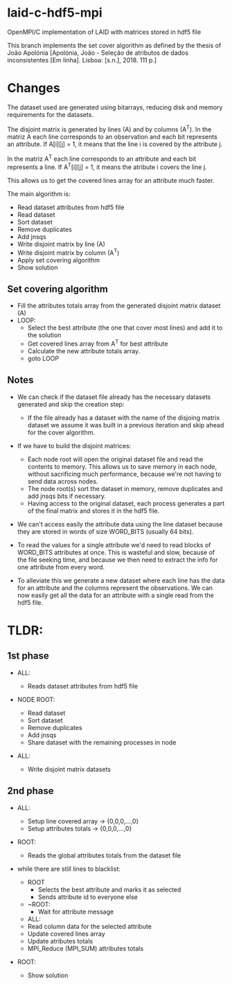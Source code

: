 # laid-c-hdf5-mpi
OpenMPI/C implementation of LAID with matrices stored in hdf5 file

This branch implements the set cover algorithm as defined by the thesis of João Apolónia [Apolónia, João - Seleção de atributos de dados inconsistentes [Em linha]. Lisboa: [s.n.], 2018. 111 p.]

# Changes
The dataset used are generated using bitarrays, reducing disk and memory requirements for the datasets.

The disjoint matrix is generated by lines (A) and by columns (A<sup>T</sup>).
In the matriz A each line corresponds to an observation and each bit represents an attribute.
If A\[i\]\[j\] = 1, it means that the line i is covered by the attribute j.

In the matriz A<sup>T</sup> each line corresponds to an attribute and each bit represents a line.
If A<sup>T</sup>\[i\]\[j\] = 1, it means the atribute i covers the line j.

This allows us to get the covered lines array for an attribute much faster.

The main algorithm is:

* Read dataset attributes from hdf5 file
* Read dataset
* Sort dataset
* Remove duplicates
* Add jnsqs
* Write disjoint matrix by line (A)
* Write disjoint matrix by column (A<sup>T</sup>)
* Apply set covering algorithm
* Show solution

## Set covering algorithm
* Fill the attributes totals array from the generated disjoint matrix dataset (A)
* LOOP:
  * Select the best attribute (the one that cover most lines) and add it to the solution
  * Get covered lines array from A<sup>T</sup> for best attribute
  * Calculate the new attribute totals array.
  * goto LOOP

## Notes
* We  can check if the dataset file already has the necessary datasets generated and skip the creation step:
  * If the file already has a dataset with the name of the disjoing matrix dataset we assume it was built in a previous iteration and skip ahead for the cover algorithm.
* If we have to build the disjoint matrices:
  * Each node root will open the original dataset file and read the contents to memory. This allows us to save memory in each node, without sacrificing much performance, because we're not having to send data across nodes.
  * The node root(s) sort the dataset in memory, remove duplicates and add jnsqs bits if necessary.
  * Having access to the original dataset, each process generates a part of the final matrix and stores it in the hdf5 file.
 
* We can't access easily the attribute data using the line dataset because they are stored in words of size WORD_BITS (usually 64 bits).
* To read the values for a single attribute we'd need to read blocks of WORD_BITS attributes at once. This is wasteful and slow, because of the file seeking time, and because we then need to extract the info for one attribute from every word.
* To alleviate this we generate a new dataset where each line has the data for an attribute and the columns represent the observations. We can now easily get all the data for an attribute with a single read from the hdf5 file.

# TLDR:
## 1st phase
* ALL:
  * Reads dataset attributes from hdf5 file
* NODE ROOT:
  * Read dataset
  * Sort dataset
  * Remove duplicates
  * Add jnsqs
  * Share dataset with the remaining processes in node
 
* ALL:
  *  Write disjoint matrix datasets
    
## 2nd phase
* ALL:
  * Setup line covered array -> {0,0,0,...,0}
  * Setup attributes totals -> {0,0,0,...,0}
	 
* ROOT:
  * Reads the global attributes totals from the dataset file

* while there are still lines to blacklist:
  * ROOT
    * Selects the best attribute and marks it as selected
    * Sends attribute id to everyone else
  * ~ROOT:
    * Wait for attribute message
  * ALL:
   * Read column data for the selected attribute 
   * Update covered lines array
   * Update atributes totals
   * MPI_Reduce (MPI_SUM) attributes totals

* ROOT:
  * Show solution
